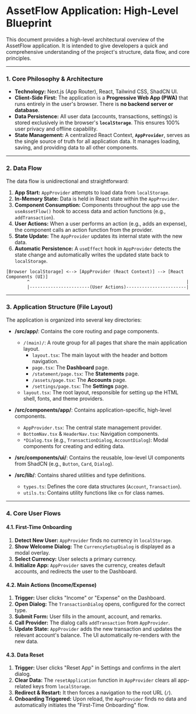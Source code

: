# AssetFlow Application: High-Level Blueprint

This document provides a high-level architectural overview of the AssetFlow application. It is intended to give developers a quick and comprehensive understanding of the project's structure, data flow, and core principles.

---

### 1. Core Philosophy & Architecture

- **Technology:** Next.js (App Router), React, Tailwind CSS, ShadCN UI.
- **Client-Side First:** The application is a **Progressive Web App (PWA)** that runs entirely in the user's browser. There is **no backend server or database**.
- **Data Persistence:** All user data (accounts, transactions, settings) is stored exclusively in the browser's **`localStorage`**. This ensures 100% user privacy and offline capability.
- **State Management:** A centralized React Context, **`AppProvider`**, serves as the single source of truth for all application data. It manages loading, saving, and providing data to all other components.

---

### 2. Data Flow

The data flow is unidirectional and straightforward:

1.  **App Start:** `AppProvider` attempts to load data from `localStorage`.
2.  **In-Memory State:** Data is held in React state within the `AppProvider`.
3.  **Component Consumption:** Components throughout the app use the `useAssetFlow()` hook to access data and action functions (e.g., `addTransaction`).
4.  **User Actions:** When a user performs an action (e.g., adds an expense), the component calls an action function from the provider.
5.  **State Update:** The `AppProvider` updates its internal state with the new data.
6.  **Automatic Persistence:** A `useEffect` hook in `AppProvider` detects the state change and automatically writes the updated state back to `localStorage`.

```
[Browser localStorage] <--> [AppProvider (React Context)] --> [React Components (UI)]
        ^                                                            |
        |-----------------------(User Actions)-----------------------|
```

---

### 3. Application Structure (File Layout)

The application is organized into several key directories:

-   **/src/app/**: Contains the core routing and page components.
    -   `/(main)/`: A route group for all pages that share the main application layout.
        -   `layout.tsx`: The main layout with the header and bottom navigation.
        -   `page.tsx`: The **Dashboard** page.
        -   `/statement/page.tsx`: The **Statements** page.
        -   `/assets/page.tsx`: The **Accounts** page.
        -   `/settings/page.tsx`: The **Settings** page.
    -   `layout.tsx`: The root layout, responsible for setting up the HTML shell, fonts, and theme providers.

-   **/src/components/app/**: Contains application-specific, high-level components.
    -   `AppProvider.tsx`: The central state management provider.
    -   `BottomNav.tsx` & `HeaderNav.tsx`: Navigation components.
    -   `*Dialog.tsx` (e.g., `TransactionDialog`, `AccountDialog`): Modal components for creating and editing data.

-   **/src/components/ui/**: Contains the reusable, low-level UI components from ShadCN (e.g., `Button`, `Card`, `Dialog`).

-   **/src/lib/**: Contains shared utilities and type definitions.
    -   `types.ts`: Defines the core data structures (`Account`, `Transaction`).
    -   `utils.ts`: Contains utility functions like `cn` for class names.

---

### 4. Core User Flows

#### 4.1. First-Time Onboarding

1.  **Detect New User:** `AppProvider` finds no currency in `localStorage`.
2.  **Show Welcome Dialog:** The `CurrencySetupDialog` is displayed as a modal overlay.
3.  **Select Currency:** User selects a primary currency.
4.  **Initialize App:** `AppProvider` saves the currency, creates default accounts, and redirects the user to the Dashboard.

#### 4.2. Main Actions (Income/Expense)

1.  **Trigger:** User clicks "Income" or "Expense" on the Dashboard.
2.  **Open Dialog:** The `TransactionDialog` opens, configured for the correct type.
3.  **Submit Form:** User fills in the amount, account, and remarks.
4.  **Call Provider:** The dialog calls `addTransaction` from `AppProvider`.
5.  **Update State:** `AppProvider` adds the new transaction and updates the relevant account's balance. The UI automatically re-renders with the new data.

#### 4.3. Data Reset

1.  **Trigger:** User clicks "Reset App" in Settings and confirms in the alert dialog.
2.  **Clear Data:** The `resetApplication` function in `AppProvider` clears all app-related keys from `localStorage`.
3.  **Redirect & Restart:** It then forces a navigation to the root URL (`/`).
4.  **Onboarding Triggered:** Upon reload, the `AppProvider` finds no data and automatically initiates the "First-Time Onboarding" flow.
